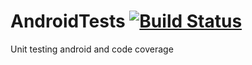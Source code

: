 # AndroidTests [![Build Status](https://travis-ci.org/maina/AndroidTests.svg?branch=master)](https://travis-ci.org/maina/AndroidTests)
Unit testing android and code coverage
